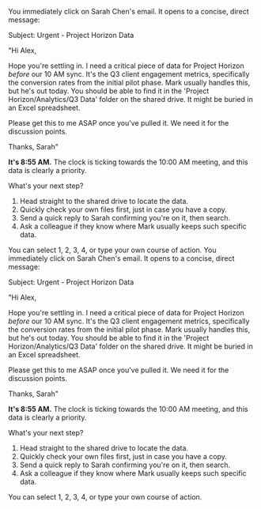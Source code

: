 You immediately click on Sarah Chen's email. It opens to a concise, direct message:

Subject: Urgent - Project Horizon Data

"Hi Alex,

Hope you're settling in. I need a critical piece of data for Project Horizon *before* our 10 AM sync. It's the Q3 client engagement metrics, specifically the conversion rates from the initial pilot phase. Mark usually handles this, but he's out today. You should be able to find it in the 'Project Horizon/Analytics/Q3 Data' folder on the shared drive. It might be buried in an Excel spreadsheet.

Please get this to me ASAP once you've pulled it. We need it for the discussion points.

Thanks,
Sarah"

**It's 8:55 AM.** The clock is ticking towards the 10:00 AM meeting, and this data is clearly a priority.

What's your next step?

1.  Head straight to the shared drive to locate the data.
2.  Quickly check your own files first, just in case you have a copy.
3.  Send a quick reply to Sarah confirming you're on it, then search.
4.  Ask a colleague if they know where Mark usually keeps such specific data.

You can select 1, 2, 3, 4, or type your own course of action.
You immediately click on Sarah Chen's email. It opens to a concise, direct message:

Subject: Urgent - Project Horizon Data

"Hi Alex,

Hope you're settling in. I need a critical piece of data for Project Horizon *before* our 10 AM sync. It's the Q3 client engagement metrics, specifically the conversion rates from the initial pilot phase. Mark usually handles this, but he's out today. You should be able to find it in the 'Project Horizon/Analytics/Q3 Data' folder on the shared drive. It might be buried in an Excel spreadsheet.

Please get this to me ASAP once you've pulled it. We need it for the discussion points.

Thanks,
Sarah"

**It's 8:55 AM.** The clock is ticking towards the 10:00 AM meeting, and this data is clearly a priority.

What's your next step?

1.  Head straight to the shared drive to locate the data.
2.  Quickly check your own files first, just in case you have a copy.
3.  Send a quick reply to Sarah confirming you're on it, then search.
4.  Ask a colleague if they know where Mark usually keeps such specific data.

You can select 1, 2, 3, 4, or type your own course of action.

